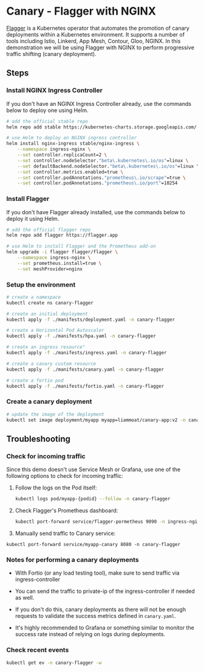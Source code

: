 # Canary - Flagger with NGINX

[Flagger](https://flagger.app/) is a Kubernetes operator that automates the promotion of canary deployments within a Kubernetes environment. It supports a number of tools including Istio, Linkerd, App Mesh, Contour, Gloo, NGINX. In this demonstration we will be using Flagger with NGINX to perform progressive traffic shifting (canary deployment).

## Steps

### Install NGINX Ingress Controller
If you don't have an NGINX Ingress Controller already, use the commands below to deploy one using Helm.

```bash
# add the official stable repo
helm repo add stable https://kubernetes-charts.storage.googleapis.com/

# use Helm to deploy an NGINX ingress controller
helm install nginx-ingress stable/nginx-ingress \
    --namespace ingress-nginx \
    --set controller.replicaCount=2 \
    --set controller.nodeSelector."beta\.kubernetes\.io/os"=linux \
    --set defaultBackend.nodeSelector."beta\.kubernetes\.io/os"=linux \
    --set controller.metrics.enabled=true \
    --set controller.podAnnotations."prometheus\.io/scrape"=true \
    --set controller.podAnnotations."prometheus\.io/port"=10254
```

### Install Flagger
If you don't have Flagger already installed, use the commands below to deploy it using Helm.

```bash
# add the official flagger repo
helm repo add flagger https://flagger.app

# use Helm to install Flagger and the Prometheus add-on
helm upgrade -i flagger flagger/flagger \
    --namespace ingress-nginx \
    --set prometheus.install=true \
    --set meshProvider=nginx
```

### Setup the environment

```bash
# create a namespace
kubectl create ns canary-flagger

# create an initial deployment
kubectl apply -f ./manifests/deployment.yaml -n canary-flagger

# create a Horizontal Pod Autoscaler
kubectl apply -f ./manifests/hpa.yaml -n canary-flagger

# create an ingress resource"
kubectl apply -f ./manifests/ingress.yaml -n canary-flagger

# create a canary custom resource
kubectl apply -f ./manifests/canary.yaml -n canary-flagger

# create a fortio pod
kubectl apply -f ./manifests/fortio.yaml -n canary-flagger
```

### Create a canary deployment

```bash
# update the image of the deployment
kubectl set image deployment/myapp myapp=liammoat/canary-app:v2 -n canary-flagger
```

## Troubleshooting

### Check for incoming traffic
Since this demo doesn't use Service Mesh or Grafana, use one of the following options to check for incoming traffic:

1. Follow the logs on the Pod itself:

    ```bash
    kubectl logs pod/myapp-{podid} --follow -n canary-flagger             
    ```

2. Check Flagger's Prometheus dashboard:

    ```bash
    kubectl port-forward service/flagger-pormetheus 9090 -n ingress-nginx
    ```

3. Manually send traffic to Canary service:

```
kubectl port-forward service/myapp-canary 8080 -n canary-flagger
```

### Notes for performing a canary deployments

* With Fortio (or any load testing tool), make sure to send traffic via ingress-controller 
* You can send the traffic to private-ip of the ingress-controller if needed as well.
* If you don't do this, canary deployments as there will not be enough requests to validate the success metrics defined in `canary.yaml`.

* It's highly recommended to Grafana or something similar to monitor the success rate instead of relying on logs during deployments.

### Check recent events 

```bash
kubectl get ev -n canary-flagger -w
```